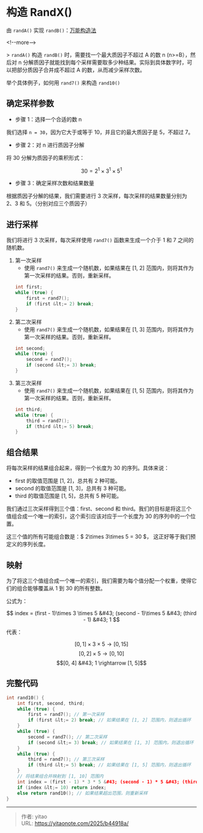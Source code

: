 # 构造 RandX()


由 `randA()` 实现 `randB()`：[万能构造法](https://leetcode.cn/problems/implement-rand10-using-rand7/solutions/979495/mo-neng-gou-zao-fa-du-li-sui-ji-shi-jian-9xpz/)

&lt;!--more--&gt;

&gt; `randA()` 构造 `randB()` 时，需要找一个最大质因子不超过 A 的数 n (n&gt;=B），然后对 n 分解质因子就能找到每个采样需要取多少种结果。实际到具体数字时，可以把部分质因子合并成不超过 A 的数，从而减少采样次数。

举个具体例子，如何用 `rand7()` 来构造 `rand10()`

## 确定采样参数

- 步骤 1：选择一个合适的数 n

我们选择 `n = 30`，因为它大于或等于 10，并且它的最大质因子是 5，不超过 7。

- 步骤 2：对 n 进行质因子分解

将 30 分解为质因子的乘积形式：

$$ 30 = 2^1 \times 3^1 \times 5^1 $$

- 步骤 3：确定采样次数和结果数量

根据质因子分解的结果，我们需要进行 3 次采样，每次采样的结果数量分别为 2、3 和 5。（分别对应三个质因子）

## 进行采样

我们将进行 3 次采样，每次采样使用 `rand7()` 函数来生成一个介于 1 和 7 之间的随机数。

1.  第一次采样
    - 使用 `rand7()` 来生成一个随机数，如果结果在 [1, 2] 范围内，则将其作为第一次采样的结果。否则，重新采样。
    ```c&#43;&#43;
    int first;
    while (true) {
        first = rand7();
        if (first &lt;= 2) break;
    }
    ```
2.  第二次采样
    - 使用 `rand7()` 来生成一个随机数，如果结果在 [1, 3] 范围内，则将其作为第一次采样的结果。否则，重新采样。
    ```c&#43;&#43;
    int second;
    while (true) {
        second = rand7();
        if (second &lt;= 3) break;
    }
    ```
3.  第三次采样
    - 使用 `rand7()` 来生成一个随机数，如果结果在 [1, 5] 范围内，则将其作为第一次采样的结果。否则，重新采样。
    ```c&#43;&#43;
    int third;
    while (true) {
        third = rand7();
        if (third &lt;= 5) break;
    }
    ```

## 组合结果

将每次采样的结果组合起来，得到一个长度为 30 的序列。具体来说：

- first 的取值范围是 [1, 2]，总共有 2 种可能。
- second 的取值范围是 [1, 3]，总共有 3 种可能。
- third 的取值范围是 [1, 5]，总共有 5 种可能。

我们通过三次采样得到三个值：first、second 和 third。我们的目标是将这三个值组合成一个唯一的索引，这个索引应该对应于一个长度为 30 的序列中的一个位置。

这三个值的所有可能组合数是：$ 2\times 3\times 5 = 30 $， 这正好等于我们预定义的序列长度。

## 映射

为了将这三个值组合成一个唯一的索引，我们需要为每个值分配一个权重，使得它们的组合能够覆盖从 1 到 30 的所有整数。

公式为：

$$ index = (first - 1)\times 3 \times 5 &#43; (second - 1)\times 5 &#43; (third - 1) &#43; 1 $$

代表：

$$[0, 1]\times 3\times 5 \rightarrow [0, 15]$$
$$[0, 2]\times 5 \rightarrow [0, 10]$$
$$[0, 4] &#43; 1 \rightarrow [1, 5]$$

## 完整代码

```c&#43;&#43;
int rand10() {
    int first, second, third;
    while (true) {
        first = rand7(); // 第一次采样
        if (first &lt;= 2) break; // 如果结果在 [1, 2] 范围内，则退出循环
    }
    while (true) {
        second = rand7(); // 第二次采样
        if (second &lt;= 3) break; // 如果结果在 [1, 3] 范围内，则退出循环
    }
    while (true) {
        third = rand7(); // 第三次采样
        if (third &lt;= 5) break; // 如果结果在 [1, 5] 范围内，则退出循环
    }
    // 将结果组合并映射到 [1, 10] 范围内
    int index = (first - 1) * 3 * 5 &#43; (second - 1) * 5 &#43; (third - 1) &#43; 1;
    if (index &lt;= 10) return index;
    else return rand10(); // 如果结果超出范围，则重新采样
}
```


---

> 作者: yitao  
> URL: https://yitaonote.com/2025/b44918a/  

